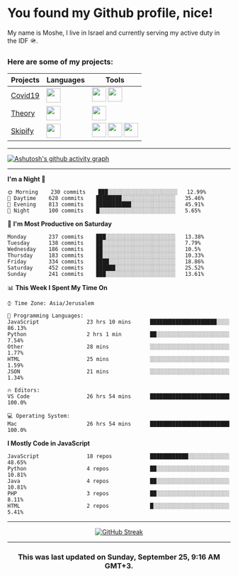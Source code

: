 <h1>You found my Github profile, nice!</h1>
<p>
    My name is Moshe, I live in Israel and currently serving my active duty in the IDF 🪖.
</p>

<h3>Here are some of my projects:</h3>

| Projects                                          | Languages                                                                                   | Tools                                                                                                                                                                                                                                                                       |
| ------------------------------------------------- | ------------------------------------------------------------------------------------------- | --------------------------------------------------------------------------------------------------------------------------------------------------------------------------------------------------------------------------------------------------------------------------- |
| [Covid19](https://github.com/jewishmoses/covid19) | <img height="32" width="32" src="https://unpkg.com/simple-icons@v6/icons/php.svg" />        | <img height="32" width="32" src="https://unpkg.com/simple-icons@v6/icons/laravel.svg" /> <img height="32" width="32" src="https://unpkg.com/simple-icons@v6/icons/livewire.svg" />                                                                                          |
| [Theory](https://github.com/jewishmoses/theory)   | <img height="32" width="32" src="https://unpkg.com/simple-icons@v6/icons/python.svg" />     | <img height="32" width="32" src="https://unpkg.com/simple-icons@v6/icons/django.svg" />                                                                                                                                                                                     |
| [Skipify](https://github.com/jewishmoses/skipify) | <img height="32" width="32" src="https://unpkg.com/simple-icons@v6/icons/javascript.svg" /> | <img height="32" width="32" src="https://unpkg.com/simple-icons@v6/icons/sqlite.svg" /> <img height="32" width="32" src="https://unpkg.com/simple-icons@v6/icons/sequelize.svg" /> <img height="32" width="32" src="https://unpkg.com/simple-icons@v6/icons/express.svg" /> |

<hr />

[![Ashutosh's github activity graph](https://activity-graph.herokuapp.com/graph?username=jewishmoses&theme=github&bg_color=fff&line=216e39&color=000&point=000)](https://github.com/jewishmoses/github-readme-activity-graph)

<hr />

<!--START_SECTION:waka-->
**I'm a Night 🦉** 

```text
🌞 Morning    230 commits    ███░░░░░░░░░░░░░░░░░░░░░░   12.99% 
🌆 Daytime    628 commits    ████████░░░░░░░░░░░░░░░░░   35.46% 
🌃 Evening    813 commits    ███████████░░░░░░░░░░░░░░   45.91% 
🌙 Night      100 commits    █░░░░░░░░░░░░░░░░░░░░░░░░   5.65%

```
📅 **I'm Most Productive on Saturday** 

```text
Monday       237 commits    ███░░░░░░░░░░░░░░░░░░░░░░   13.38% 
Tuesday      138 commits    ██░░░░░░░░░░░░░░░░░░░░░░░   7.79% 
Wednesday    186 commits    ██░░░░░░░░░░░░░░░░░░░░░░░   10.5% 
Thursday     183 commits    ██░░░░░░░░░░░░░░░░░░░░░░░   10.33% 
Friday       334 commits    ████░░░░░░░░░░░░░░░░░░░░░   18.86% 
Saturday     452 commits    ██████░░░░░░░░░░░░░░░░░░░   25.52% 
Sunday       241 commits    ███░░░░░░░░░░░░░░░░░░░░░░   13.61%

```


📊 **This Week I Spent My Time On** 

```text
⌚︎ Time Zone: Asia/Jerusalem

💬 Programming Languages: 
JavaScript               23 hrs 10 mins      █████████████████████░░░░   86.13% 
Python                   2 hrs 1 min         ██░░░░░░░░░░░░░░░░░░░░░░░   7.54% 
Other                    28 mins             ░░░░░░░░░░░░░░░░░░░░░░░░░   1.77% 
HTML                     25 mins             ░░░░░░░░░░░░░░░░░░░░░░░░░   1.59% 
JSON                     21 mins             ░░░░░░░░░░░░░░░░░░░░░░░░░   1.34%

🔥 Editors: 
VS Code                  26 hrs 54 mins      █████████████████████████   100.0%

💻 Operating System: 
Mac                      26 hrs 54 mins      █████████████████████████   100.0%

```

**I Mostly Code in JavaScript** 

```text
JavaScript               18 repos            ████████████░░░░░░░░░░░░░   48.65% 
Python                   4 repos             ██░░░░░░░░░░░░░░░░░░░░░░░   10.81% 
Java                     4 repos             ██░░░░░░░░░░░░░░░░░░░░░░░   10.81% 
PHP                      3 repos             ██░░░░░░░░░░░░░░░░░░░░░░░   8.11% 
HTML                     2 repos             █░░░░░░░░░░░░░░░░░░░░░░░░   5.41%

```



<!--END_SECTION:waka-->

<hr />

<div align="center">

[![GitHub Streak](https://github-readme-streak-stats.herokuapp.com?user=jewishmoses&date_format=M%20j%5B%2C%20Y%5D)](https://git.io/streak-stats)

</div>

<hr/>

<div align="center">
    <h3>This was last updated on Sunday, September 25, 9:16 AM GMT+3.</h3>
</div>
